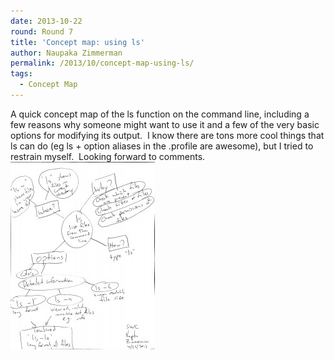 ```yaml
---
date: 2013-10-22
round: Round 7
title: 'Concept map: using ls'
author: Naupaka Zimmerman
permalink: /2013/10/concept-map-using-ls/
tags:
  - Concept Map
---
```

A quick concept map of the ls function on the command line, including a few reasons why someone might want to use it and a few of the very basic options for modifying its output.  I know there are tons more cool things that ls can do (eg ls + option aliases in the .profile are awesome), but I tried to restrain myself.  Looking forward to comments.[<img class="size-medium wp-image-4893 alignleft" title="Zimmerman ls concept map" alt="Zimmerman SWC ls mind map 7_1" src="/uploads/2013/10/Zimmerman-SWC-ls-mind-map-7_1-231x300.jpg" width="231" height="300" />][1]

 [1]: /uploads/2013/10/Zimmerman-SWC-ls-mind-map-7_1.jpg
